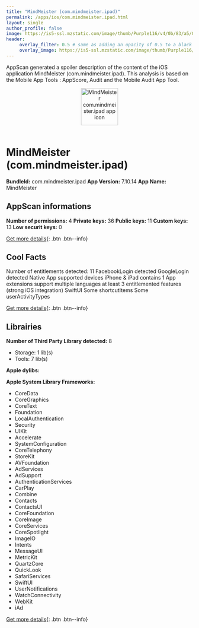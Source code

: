 ```yaml
---
title: "MindMeister (com.mindmeister.ipad)"
permalink: /apps/ios/com.mindmeister.ipad.html
layout: single
author_profile: false
image: https://is5-ssl.mzstatic.com/image/thumb/Purple116/v4/0b/83/a5/0b83a50d-5e82-87c9-27ff-21cfe7002d9c/source/512x512bb.jpg
header: 
     overlay_filter: 0.5 # same as adding an opacity of 0.5 to a black background
     overlay_image: https://is5-ssl.mzstatic.com/image/thumb/Purple116/v4/0b/83/a5/0b83a50d-5e82-87c9-27ff-21cfe7002d9c/source/512x512bb.jpg
---
```

AppScan generated a spoiler description of the content of the iOS application MindMeister (com.mindmeister.ipad). This analysis is based on the Mobile App Tools : AppScore, Audit and the Mobile Audit App Tool.

  
  
<div style="text-align: center;"><img src="https://is5-ssl.mzstatic.com/image/thumb/Purple116/v4/0b/83/a5/0b83a50d-5e82-87c9-27ff-21cfe7002d9c/source/512x512bb.jpg" width="100" height="100" alt="MindMeister com.mindmeister.ipad app icon"></div></br>
  
# MindMeister (com.mindmeister.ipad)

**BundleId:** com.mindmeister.ipad
**App Version:** 7.10.14
**App Name:** MindMeister


## AppScan informations 

**Number of permissions:** 4
**Private keys:** 36
**Public keys:** 11
**Custom keys:** 13
**Low securit keys:** 0
  
[Get more details](/pricing.html){: .btn .btn--info}

## Cool Facts

Number of entitlements detected: 11
FacebookLogin detected
GoogleLogin detected
Native App
supported devices iPhone & iPad
contains 1 App extensions
support multiple languages
at least 3 entitlemented features (strong iOS integration)
SwiftUI
Some shortcutItems 
Some userActivityTypes
  
[Get more details](/pricing.html){: .btn .btn--info}

## Librairies 
**Number of Third Party Library detected:** 8
- Storage: 1 lib(s)
- Tools: 7 lib(s)

**Apple dylibs:**


**Apple System Library Frameworks:**
- CoreData
- CoreGraphics
- CoreText
- Foundation
- LocalAuthentication
- Security
- UIKit
- Accelerate
- SystemConfiguration
- CoreTelephony
- StoreKit
- AVFoundation
- AdServices
- AdSupport
- AuthenticationServices
- CarPlay
- Combine
- Contacts
- ContactsUI
- CoreFoundation
- CoreImage
- CoreServices
- CoreSpotlight
- ImageIO
- Intents
- MessageUI
- MetricKit
- QuartzCore
- QuickLook
- SafariServices
- SwiftUI
- UserNotifications
- WatchConnectivity
- WebKit
- iAd


  
[Get more details](/pricing.html){: .btn .btn--info}

